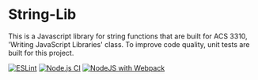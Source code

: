 # String-Lib
This is a Javascript library for string functions that are built for ACS 3310, 'Writing JavaScript Libraries' class. To improve code quality, unit tests are built for this project.

[![ESLint](https://github.com/Ahyeonn/String-Lib/actions/workflows/eslint.yml/badge.svg)](https://github.com/Ahyeonn/String-Lib/actions/workflows/eslint.yml) 
[![Node.js CI](https://github.com/Ahyeonn/String-Lib/actions/workflows/node.js.yml/badge.svg)](https://github.com/Ahyeonn/String-Lib/actions/workflows/node.js.yml)
[![NodeJS with Webpack](https://github.com/Ahyeonn/String-Lib/actions/workflows/webpack.yml/badge.svg)](https://github.com/Ahyeonn/String-Lib/actions/workflows/webpack.yml)
